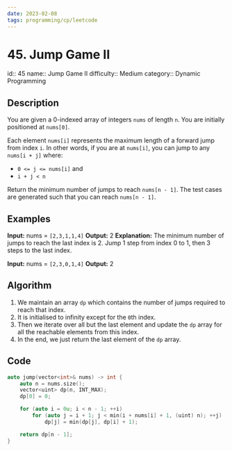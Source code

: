 ```yaml
---
date: 2023-02-08
tags: programming/cp/leetcode
---
```


# 45. Jump Game II 

id:: 45
name:: Jump Game II
difficulty:: Medium
category:: Dynamic Programming

## Description
You are given a 0-indexed array of integers `nums` of length `n`. You are initially positioned at `nums[0]`.

Each element `nums[i]` represents the maximum length of a forward jump from index `i`. In other words, if you are at `nums[i]`, you can jump to any `nums[i + j]` where:

-   `0 <= j <= nums[i]` and
-   `i + j < n`

Return the minimum number of jumps to reach `nums[n - 1]`. The test cases are generated such that you can reach `nums[n - 1]`.

## Examples
**Input:** nums = `[2,3,1,1,4]`
**Output:** 2
**Explanation:** The minimum number of jumps to reach the last index is 2. Jump 1 step from index 0 to 1, then 3 steps to the last index.

**Input:** nums = `[2,3,0,1,4]`
**Output:** 2

## Algorithm
1. We maintain an array `dp` which contains the number of jumps required to reach that index.
2. It is initialised to infinity except for the `0`th index.
3. Then we iterate over all but the last element and update the `dp` array for all the reachable elements from this index.
4. In the end, we just return the last element of the `dp` array.

## Code
```cpp
auto jump(vector<int>& nums) -> int {
	auto n = nums.size();
	vector<uint> dp(n, INT_MAX); 
	dp[0] = 0;

	for (auto i = 0u; i < n - 1; ++i)
		for (auto j = i + 1; j < min(i + nums[i] + 1, (uint) n); ++j)
			dp[j] = min(dp[j], dp[i] + 1);

	return dp[n - 1];
}
```